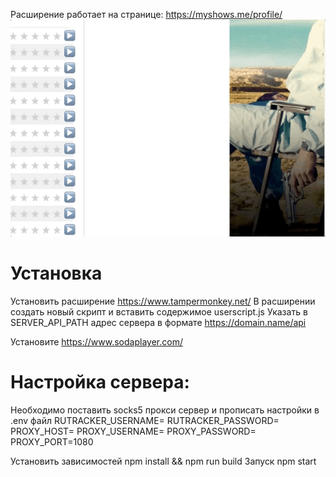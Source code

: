 Расширение работает на странице: https://myshows.me/profile/
![](record.gif)

# Установка

Установить расширение https://www.tampermonkey.net/
В расширении создать новый скрипт и вставить содержимое userscript.js
Указать в SERVER_API_PATH адрес сервера в формате https://domain.name/api

Установите https://www.sodaplayer.com/

# Настройка сервера:

Необходимо поставить socks5 прокси сервер и прописать настройки в .env файл
RUTRACKER_USERNAME=
RUTRACKER_PASSWORD=
PROXY_HOST=
PROXY_USERNAME=
PROXY_PASSWORD=
PROXY_PORT=1080

Установить зависимостей npm install && npm run build
Запуск npm start
